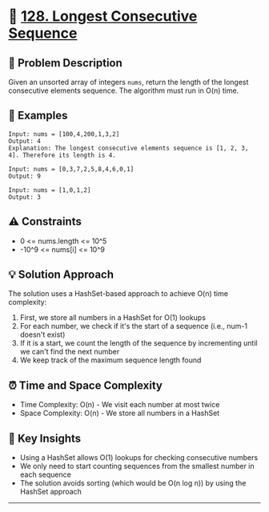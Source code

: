 # 🔗 [128. Longest Consecutive Sequence](https://leetcode.com/problems/longest-consecutive-sequence/)

## 📝 Problem Description
Given an unsorted array of integers `nums`, return the length of the longest consecutive elements sequence. The algorithm must run in O(n) time.

## 🎯 Examples
```
Input: nums = [100,4,200,1,3,2]
Output: 4
Explanation: The longest consecutive elements sequence is [1, 2, 3, 4]. Therefore its length is 4.

Input: nums = [0,3,7,2,5,8,4,6,0,1]
Output: 9

Input: nums = [1,0,1,2]
Output: 3
```

## ⚠️ Constraints
- 0 <= nums.length <= 10^5
- -10^9 <= nums[i] <= 10^9

## 💡 Solution Approach
The solution uses a HashSet-based approach to achieve O(n) time complexity:

1. First, we store all numbers in a HashSet for O(1) lookups
2. For each number, we check if it's the start of a sequence (i.e., num-1 doesn't exist)
3. If it is a start, we count the length of the sequence by incrementing until we can't find the next number
4. We keep track of the maximum sequence length found

## ⏰ Time and Space Complexity
- Time Complexity: O(n) - We visit each number at most twice
- Space Complexity: O(n) - We store all numbers in a HashSet

## 🔑 Key Insights
- Using a HashSet allows O(1) lookups for checking consecutive numbers
- We only need to start counting sequences from the smallest number in each sequence
- The solution avoids sorting (which would be O(n log n)) by using the HashSet approach
---